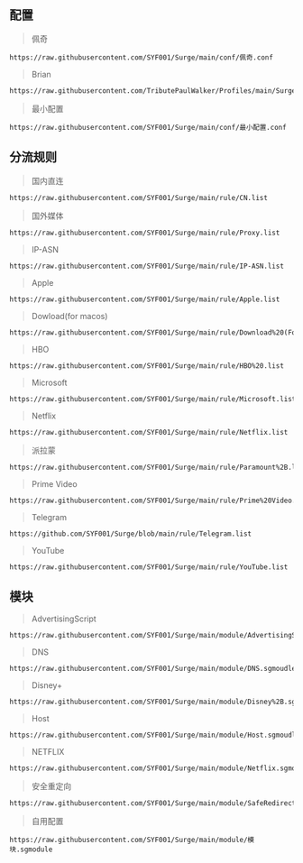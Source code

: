 ## 配置

>佩奇

    https://raw.githubusercontent.com/SYF001/Surge/main/conf/佩奇.conf

>Brian

    https://raw.githubusercontent.com/TributePaulWalker/Profiles/main/Surge/Surge%20Pro.conf

>最小配置

    https://raw.githubusercontent.com/SYF001/Surge/main/conf/最小配置.conf

## 分流规则

>国内直连

    https://raw.githubusercontent.com/SYF001/Surge/main/rule/CN.list

>国外媒体

    https://raw.githubusercontent.com/SYF001/Surge/main/rule/Proxy.list

>IP-ASN
    
    https://raw.githubusercontent.com/SYF001/Surge/main/rule/IP-ASN.list

>Apple

    https://raw.githubusercontent.com/SYF001/Surge/main/rule/Apple.list


>Dowload(for macos)

    https://raw.githubusercontent.com/SYF001/Surge/main/rule/Download%20(For%20MacOS).list

>HBO

    https://raw.githubusercontent.com/SYF001/Surge/main/rule/HBO%20.list

>Microsoft 

    https://raw.githubusercontent.com/SYF001/Surge/main/rule/Microsoft.list

>Netflix

    https://raw.githubusercontent.com/SYF001/Surge/main/rule/Netflix.list

>派拉蒙

    https://raw.githubusercontent.com/SYF001/Surge/main/rule/Paramount%2B.list

>Prime Video

    https://raw.githubusercontent.com/SYF001/Surge/main/rule/Prime%20Video.list

>Telegram

    https://github.com/SYF001/Surge/blob/main/rule/Telegram.list

>YouTube

    https://raw.githubusercontent.com/SYF001/Surge/main/rule/YouTube.list

## 模块

>AdvertisingScript

    https://raw.githubusercontent.com/SYF001/Surge/main/module/AdvertisingScript.sgmodule

>DNS

    https://raw.githubusercontent.com/SYF001/Surge/main/module/DNS.sgmoudle

>Disney+

    https://raw.githubusercontent.com/SYF001/Surge/main/module/Disney%2B.sgmoudle

>Host

    https://raw.githubusercontent.com/SYF001/Surge/main/module/Host.sgmoudle

>NETFLIX

    https://raw.githubusercontent.com/SYF001/Surge/main/module/Netflix.sgmoudle

>安全重定向

    https://raw.githubusercontent.com/SYF001/Surge/main/module/SafeRedirect.sgmoudle

>自用配置

    https://raw.githubusercontent.com/SYF001/Surge/main/module/模块.sgmodule

